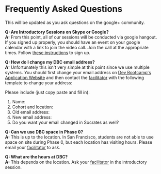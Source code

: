 # Frequently Asked Questions
This will be updated as you ask questions on the google+ community. 

**Q: Are Introductory Sessions on Skype or Google?**<br>
**A:** From this point, all of our sessions will be conducted via google hangout. If you signed up properly, you should have an event on your google calendar with a link to join the video call. Join the call at the appropriate times. Follow [these instructions](intro_gps_signup.md) to sign up. 

**Q: How do I change my DBC email address?** <br>
**A:** Unfortunately this isn't very simple at this point since we use multiple systems. You should first change your email address on [Dev Bootcamp's Application Website](http://apply.devbootcamp.com/) and then contact the [facilitator](contact_and_support_list.md) with the following template to change your address: 

  Please include (just copy paste and fill in):
  
  1. Name:
  2. Cohort and location:
  3. Old email address:
  4. New email address:
  5. Do you want your email changed in Socrates as well? 

**Q: Can we use DBC space in Phase 0?** <br>
**A:** This is up to the location. In San Francisco, students are not able to use space on site during Phase 0, but each location has visiting hours. Please email your [facilitator](contact_and_support_list.md) to ask.

**Q: What are the hours at DBC?** <br>
**A:** This depends on the location. Ask your [facilitator](contact_and_support_list.md) in the introductory session.
